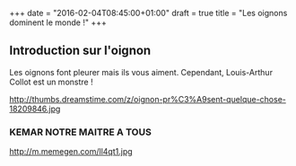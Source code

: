 +++
date = "2016-02-04T08:45:00+01:00"
draft = true
title = "Les oignons dominent le monde !"
+++
## Introduction sur l'oignon

   Les oignons font pleurer mais ils vous aiment.
   Cependant, Louis-Arthur Collot est un monstre !


   http://thumbs.dreamstime.com/z/oignon-pr%C3%A9sent-quelque-chose-18209846.jpg

### KEMAR NOTRE MAITRE A TOUS

http://m.memegen.com/ll4qt1.jpg